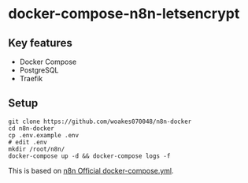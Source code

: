 # docker-compose-n8n-letsencrypt

## Key features

- Docker Compose
- PostgreSQL
- Traefik

## Setup

```
git clone https://github.com/woakes070048/n8n-docker
cd n8n-docker
cp .env.example .env
# edit .env
mkdir /root/n8n/
docker-compose up -d && docker-compose logs -f
```

This is based on [n8n Official docker-compose.yml](https://github.com/n8n-io/n8n/tree/master/docker/compose/withPostgres).
